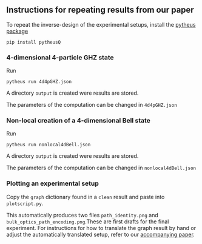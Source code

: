## Instructions for repeating results from our paper

To repeat the inverse-design of the experimental setups, install the [pytheus package](https://github.com/artificial-scientist-lab/PyTheus)
```
pip install pytheusQ
```
### 4-dimensional 4-particle GHZ state
Run
```
pytheus run 4d4pGHZ.json
```
A directory `output` is created were results are stored.

The parameters of the computation can be changed in `4d4pGHZ.json`


### Non-local creation of a 4-dimensional Bell state
Run
```
pytheus run nonlocal4dBell.json
```
A directory `output` is created were results are stored.

The parameters of the computation can be changed in `nonlocal4dBell.json`

### Plotting an experimental setup

Copy the `graph` dictionary found in a `clean` result and paste into `plotscript.py`.

This automatically produces two files `path_identity.png` and `bulk_optics_path_encoding.png`.These are first drafts for the final experiment. For instructions for how to translate the graph result by hand or adjust the automatically translated setup, refer to our [accompanying paper]( 	
https://doi.org/10.48550/arXiv.2210.09980).

